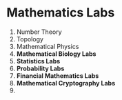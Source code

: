 # Mathematics Labs

1. Number Theory
2. Topology
3. Mathematical Physics
4. **Mathematical Biology Labs**
5. **Statistics Labs**
6. **Probability Labs**
7. **Financial Mathematics Labs**
8. **Mathematical Cryptography Labs**
9.